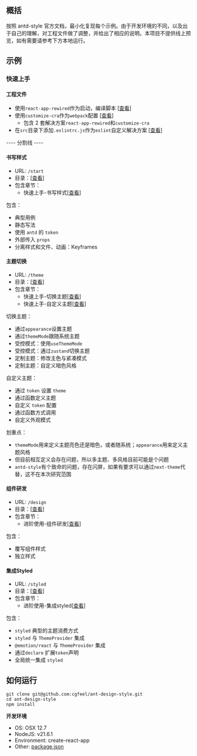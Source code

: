 ## 概括

按照 antd-style 官方文档，最小化复现每个示例。由于开发环境的不同，以及出于自己的理解，对工程文件做了调整，并给出了相应的说明。本项目不提供线上预览，如有需要请参考下方本地运行。

## 示例

### 快速上手

#### 工程文件

-   使用`react-app-rewired`作为启动，编译脚本 [[查看](https://github.com/cgfeel/ant-design-style/blob/main/package.json#L24C1-L29C7)]
-   使用`customize-cra`作为`webpack`配置 [[查看](https://github.com/cgfeel/ant-design-style/blob/main/config-overrides.js)]
    -   包含 2 套解决方案`react-app-rewired`和`customize-cra`
-   在`src`目录下添加`.eslintrc.js`作为`eslint`自定义解决方案 [[查看](https://github.com/cgfeel/ant-design-style/blob/main/src/.eslintrc.js)]

---- 分割线 ----

#### 书写样式

-   URL: `/start`
-   目录：[[查看](https://github.com/cgfeel/ant-design-style/blob/main/src/page/Start.tsx)]
-   包含章节：
    -   快速上手-书写样式[[查看](https://ant-design.github.io/antd-style/zh-CN/guide/create-styles)]

包含：

-   典型用例
-   静态写法
-   使用 `antd` 的 `token`
-   外部传入 `props`
-   分离样式和文件、动画：Keyframes

#### 主题切换

-   URL: `/theme`
-   目录：[[查看](https://github.com/cgfeel/ant-design-style/blob/main/src/page/Theme.tsx)]
-   包含章节：
    -   快速上手-切换主题[[查看](https://ant-design.github.io/antd-style/zh-CN/guide/switch-theme)]
    -   快速上手-自定义主题[[查看](https://ant-design.github.io/antd-style/zh-CN/guide/custom-theme)]

切换主题：

-   通过`appearance`设置主题
-   通过`themeMode`跟随系统主题
-   受控模式：使用`useThemeMode`
-   受控模式：通过`zustand`切换主题
-   定制主题：修改主色与紧凑模式
-   定制主题：自定义暗色风格

自定义主题：

-   通过 `token` 设置 `theme`
-   通过函数定义主题
-   自定义 `token` 配置
-   通过函数方式调用
-   自定义外观模式

划重点：

-   `themeMode`用来定义主题亮色还是暗色，或者随系统；`appearance`用来定义主题风格
-   但目前相互定义会存在问题，所以多主题、多风格目前可能是个问题
-   `antd-style`有个致命的问题，存在闪屏，如果有要求可以通过`next-theme`代替，这不在本次研究范围

#### 组件研发

-   URL: `/design`
-   目录：[[查看](https://github.com/cgfeel/ant-design-style/blob/main/src/page/Design.tsx)]
-   包含章节：
    -   进阶使用-组件研发[[查看](https://ant-design.github.io/antd-style/zh-CN/guide/components-usage)]

包含：

-   覆写组件样式
-   独立样式

#### 集成Styled

-   URL: `/styled`
-   目录：[[查看](https://github.com/cgfeel/ant-design-style/blob/main/src/page/Styled.tsx)]
-   包含章节：
    -   进阶使用-集成styled[[查看](https://ant-design.github.io/antd-style/zh-CN/guide/styled)]

包含：

-   `styled` 典型的主题消费方式
-   `styled` 与 `ThemeProvider` 集成
-   `@emotion/react` 与 `ThemeProvider` 集成
-   通过`declare` 扩展`token`声明
-   全局统一集成 `styled`

## 如何运行

```
git clone git@github.com:cgfeel/ant-design-style.git
cd ant-design-style
npm install
```

**开发环境**

-   OS: OSX 12.7
-   NodeJS: v21.6.1
-   Environment: create-react-app
-   Other: [package.json](https://github.com/cgfeel/ant-design-style/blob/main/package.json)
